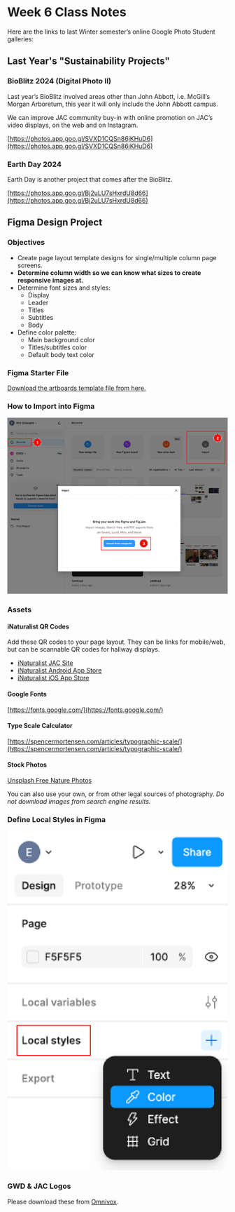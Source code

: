 # Week 6 Class Notes

Here are the links to last Winter semester’s online Google Photo Student galleries:

 
## Last Year's "Sustainability Projects"

### BioBlitz 2024 (Digital Photo II)

Last year’s BioBlitz involved areas other than John Abbott, i.e. McGill’s Morgan Arboretum, this year it will only include the John Abbott campus.

We can improve JAC community buy-in with online promotion on JAC’s video displays, on the web and on Instagram.

[https://photos.app.goo.gl/SVXD1CQSn86jKHuD6](https://photos.app.goo.gl/SVXD1CQSn86jKHuD6)



### Earth Day 2024

Earth Day is another project that comes after the BioBlitz.

[https://photos.app.goo.gl/Bj2uLU7sHxrdU8d66](https://photos.app.goo.gl/Bj2uLU7sHxrdU8d66)



## Figma Design Project

### Objectives

- Create page layout template designs for single/multiple column page screens.
- **Determine column width so we can know what sizes to create responsive images at.**
- Determine font sizes and styles:
  - Display
  - Leader
  - Titles
  - Subtitles
  - Body
- Define color palette:
  - Main background color
  - Titles/subtitles color
  - Default body text color


### Figma Starter File

[Download the artboards template file from here.](./week-6/Sustainability%20Posters%20Prototype.fig)

### How to Import into Figma

![Import to Figma](./week-6/import-to-figma.png)



### Assets

#### iNaturalist QR Codes

Add these QR codes to your page layout. They can be links for mobile/web, but can be scannable QR codes for hallway displays.

- [iNaturalist JAC Site](./week-6/jac-qrcode.png)
- [iNaturalist Android App Store](./week-6/inaturalist-android-qrcode.png)
- [iNaturalist iOS App Store](./week-6/appstore-qrcode.png)

#### Google Fonts

[https://fonts.google.com/](https://fonts.google.com/)

#### Type Scale Calculator

[https://spencermortensen.com/articles/typographic-scale/](https://spencermortensen.com/articles/typographic-scale/)


#### Stock Photos

[Unsplash Free Nature Photos](https://unsplash.com/s/photos/nature?license=free)

You can also use your own, or from other legal sources of photography. *Do not download images from search engine results.*


### Define Local Styles in Figma

![Figma Color Style](./week-6/figma-local-color-style.png)


### GWD & JAC Logos

Please download these from [Omnivox](https://johnabbott-lea.omnivox.ca).




